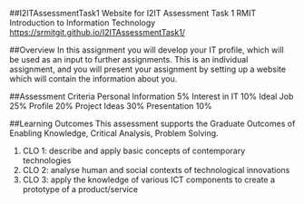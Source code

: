 ##I2ITAssessmentTask1
Website for I2IT Assessment Task 1 RMIT Introduction to Information Technology
https://srmitgit.github.io/I2ITAssessmentTask1/

##Overview
In this assignment you will develop your IT profile, which will be used as an input to further assignments. This is an individual assignment, and you will present your assignment by setting up a website which will contain the information about you.

##Assessment Criteria
Personal Information 5%
Interest in IT 10%
Ideal Job 25%
Profile 20%
Project Ideas 30%
Presentation 10%

##Learning Outcomes
This assessment supports the Graduate Outcomes of Enabling Knowledge, Critical Analysis, Problem Solving.
1. CLO 1: describe and apply basic concepts of contemporary technologies
2. CLO 2: analyse human and social contexts of technological innovations
3. CLO 3: apply the knowledge of various ICT components to create a prototype of a product/service
